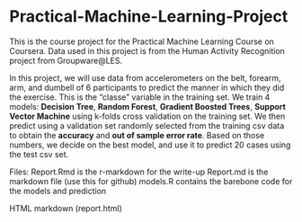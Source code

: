 # Practical-Machine-Learning-Project

This is the course project for the Practical Machine Learning Course on Coursera. Data used in this project is from the Human Activity Recognition project from Groupware@LES. 

In this project, we will use data from accelerometers on the belt, forearm, arm, and dumbell of 6 participants to predict the manner in which they did the exercise. This is the “classe” variable in the training set. We train 4 models: **Decision Tree**, **Random Forest**, **Gradient Boosted Trees**, **Support Vector Machine** using k-folds cross validation on the training set. We then predict using a validation set randomly selected from the training csv data to obtain the **accuracy** and **out of sample error rate**. Based on those numbers, we decide on the best model, and use it to predict 20 cases using the test csv set.

Files:
Report.Rmd is the r-markdown for the write-up
Report.md is the markdown file (use this for github)
models.R contains the barebone code for the models and prediction

HTML markdown (report.html)
